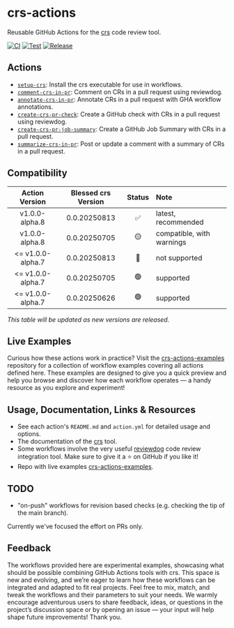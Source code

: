 # crs-actions

Reusable GitHub Actions for the [crs](https://github.com/mbarbin/crs) code review tool.

[![CI](https://github.com/mbarbin/crs-actions/actions/workflows/ci.yml/badge.svg)](https://github.com/mbarbin/crs-actions/actions/workflows/ci.yml)
[![Test](https://github.com/mbarbin/crs-actions/actions/workflows/test-setup-crs.yml/badge.svg)](https://github.com/mbarbin/crs-actions/actions/workflows/test-setup-crs.yml)
[![Release](https://github.com/mbarbin/crs-actions/actions/workflows/create-release-on-tag.yml/badge.svg)](https://github.com/mbarbin/crs-actions/actions/workflows/create-release-on-tag.yml)

## Actions

- [`setup-crs`](./setup-crs/README.md): Install the crs executable for use in workflows.
- [`comment-crs-in-pr`](./comment-crs-in-pr/README.md): Comment on CRs in a pull request using reviewdog.
- [`annotate-crs-in-pr`](./annotate-crs-in-pr/README.md): Annotate CRs in a pull request with GHA workflow annotations.
- [`create-crs-pr-check`](./create-crs-pr-check/README.md): Create a GitHub check with CRs in a pull request using reviewdog.
- [`create-crs-pr-job-summary`](./create-crs-pr-job-summary/README.md): Create a GitHub Job Summary with CRs in a pull request.
- [`summarize-crs-in-pr`](./summarize-crs-in-pr/README.md): Post or update a comment with a summary of CRs in a pull request.

## Compatibility

| Action Version     | Blessed crs Version | Status | Note                      |
|:------------------:|:-------------------:|:------:|:--------------------------|
| v1.0.0-alpha.8     | 0.0.20250813        | ✅     | latest, recommended       |
| v1.0.0-alpha.8     | 0.0.20250705        | 🟡     | compatible, with warnings |
| <= v1.0.0-alpha.7  | 0.0.20250813        | 🔴     | not supported             |
| <= v1.0.0-alpha.7  | 0.0.20250705        | 🟢     | supported                 |
| <= v1.0.0-alpha.7  | 0.0.20250626        | 🟢     | supported                 |

_This table will be updated as new versions are released._

## Live Examples

Curious how these actions work in practice? Visit the [crs-actions-examples](https://github.com/mbarbin/crs-actions-examples) repository for a collection of workflow examples covering all actions defined here. These examples are designed to give you a quick preview and help you browse and discover how each workflow operates — a handy resource as you explore and experiment!

## Usage, Documentation, Links & Resources

- See each action's `README.md` and `action.yml` for detailed usage and options.
- The documentation of the [crs](https://mbarbin.github.io/crs/) tool.
- Some workflows involve the very useful [reviewdog](https://github.com/reviewdog/reviewdog) code review integration tool. Make sure to give it a ⭐ on GitHub if you like it!
- Repo with live examples [crs-actions-examples](https://github.com/mbarbin/crs-actions-examples).

## TODO

- "on-push" workflows for revision based checks (e.g. checking the tip of the main branch).

Currently we've focused the effort on PRs only.

## Feedback

 The workflows provided here are experimental examples, showcasing what should be possible combining GitHub Actions tools with crs. This space is new and evolving, and we’re eager to learn how these workflows can be integrated and adapted to fit real projects. Feel free to mix, match, and tweak the workflows and their parameters to suit your needs. We warmly encourage adventurous users to share feedback, ideas, or questions in the project’s discussion space or by opening an issue — your input will help shape future improvements! Thank you.
